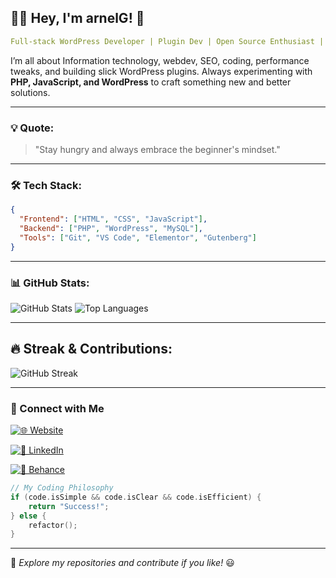 ## 👨‍💻 Hey, I'm **arnelG**! 🚀

```yaml
Full-stack WordPress Developer | Plugin Dev | Open Source Enthusiast | ITguy
```

I’m all about Information technology, webdev, SEO, coding, performance tweaks, and building slick WordPress plugins. Always experimenting with **PHP, JavaScript, and WordPress** to craft something new and better solutions.  

---

### 💡 Quote:
> "Stay hungry and always embrace the beginner's mindset."

---

### 🛠️ Tech Stack:
```json
{
  "Frontend": ["HTML", "CSS", "JavaScript"],
  "Backend": ["PHP", "WordPress", "MySQL"],
  "Tools": ["Git", "VS Code", "Elementor", "Gutenberg"]
}
```
---

### 📊 GitHub Stats:

  <img src="https://github-readme-stats.vercel.app/api?username=wikiwyrhead&show_icons=true&theme=tokyonight&hide_border=true" alt="GitHub Stats" />
  <img src="https://github-readme-stats.vercel.app/api/top-langs/?username=wikiwyrhead&layout=compact&theme=tokyonight&hide_border=true" alt="Top Languages" />

---

## 🔥 Streak & Contributions:
![GitHub Streak](https://streak-stats.demolab.com?user=wikiwyrhead&theme=tokyonight&hide_border=true)

---

### 📡 Connect with Me

[![🌐 Website](https://img.shields.io/badge/Website-arnelbg.com-0A0A0A?style=for-the-badge&logo=google-chrome&logoColor=white)](https://www.arnelbg.com)

[![💼 LinkedIn](https://img.shields.io/badge/LinkedIn-arnelgo-0A66C2?style=for-the-badge&logo=linkedin&logoColor=white)](https://www.linkedin.com/in/arnelgo)

[![🎨 Behance](https://img.shields.io/badge/Behance-arnielgo7b84-1769FF?style=for-the-badge&logo=behance&logoColor=white)](https://www.behance.net/arnielgo7b84)

```c
// My Coding Philosophy
if (code.isSimple && code.isClear && code.isEfficient) {
    return "Success!";
} else {
    refactor();
}
```
---
🔹 *Explore my repositories and contribute if you like!* 😃
